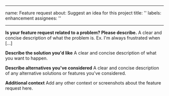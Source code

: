 <!--
SPDX-FileCopyrightText: 2023 The Aalto Grades Developers

SPDX-License-Identifier: MIT

This file is based on the default GitHub feature request template, which
appears to be in the public domain.
-->

---
name: Feature request
about: Suggest an idea for this project
title: ''
labels: enhancement
assignees: ''

---

**Is your feature request related to a problem? Please describe.**
A clear and concise description of what the problem is. Ex. I'm always frustrated when [...]

**Describe the solution you'd like**
A clear and concise description of what you want to happen.

**Describe alternatives you've considered**
A clear and concise description of any alternative solutions or features you've considered.

**Additional context**
Add any other context or screenshots about the feature request here.
